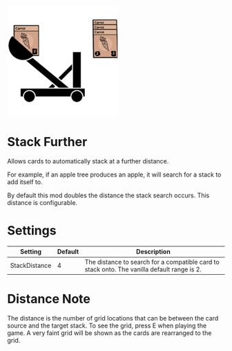 
![Alt text](Thunderstore.io/icon.png)

# Stack Further

Allows cards to automatically stack at a further distance.

For example, if an apple tree produces an apple, it will search for a stack to add itself to.

By default this mod doubles the distance the stack search occurs.  This distance is configurable.

# Settings

|Setting|Default|Description|
|--|--|--|
|StackDistance|4|The distance to search for a compatible card to stack onto.  The vanilla default range is 2.|

# Distance Note
The distance is the number of grid locations that can be between the card source and the target stack.  To see the grid, press E when playing the game.  A very faint grid will be shown as the cards are rearranged to the grid.